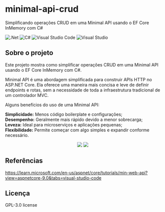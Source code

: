 # minimal-api-crud
Simplificando operações CRUD em uma Minimal API usando o EF Core InMemory com C#

![.Net](https://img.shields.io/badge/.NET-5C2D91?style=for-the-badge&logo=.net&logoColor=white)
![C#](https://img.shields.io/badge/c%23-%23239120.svg?style=for-the-badge&logo=c-sharp&logoColor=white)
![Visual Studio Code](https://img.shields.io/badge/Visual%20Studio%20Code-0078d7.svg?style=for-the-badge&logo=visual-studio-code&logoColor=white)
![Visual Studio](https://img.shields.io/badge/Visual%20Studio-5C2D91.svg?style=for-the-badge&logo=visual-studio&logoColor=white)

## Sobre o projeto
Este projeto mostra como simplificar operações CRUD em uma Minimal API usando o EF Core InMemory com C#.

Minimal API é uma abordagem simplificada para construir APIs HTTP no ASP.NET Core. Ela oferece uma maneira mais concisa e leve de definir endpoints e rotas, sem a necessidade de toda a infraestrutura tradicional de um controlador MVC.

Alguns benefícios do uso de uma Minimal API:

**Simplicidade:** Menos código boilerplate e configurações;<br />
**Desempenho:** Geralmente mais rápido devido a menor sobrecarga;<br />
**Leveza:** Ideal para microserviços e aplicações pequenas;<br />
**Flexibilidade:** Permite começar com algo simples e expandir conforme necessário.

<div align="center">
    <img src="https://github.com/jfs-dev/minimal-api-crud/assets/54154628/d60fb3e3-acbd-48bd-a724-f298c4eebac5"</img>
    <img src="https://github.com/jfs-dev/minimal-api-crud/assets/54154628/1d36f245-088a-46be-aa6c-eab4e3d930a7"</img>
</div>

## Referências
https://learn.microsoft.com/en-us/aspnet/core/tutorials/min-web-api?view=aspnetcore-9.0&tabs=visual-studio-code

## Licença
GPL-3.0 license
